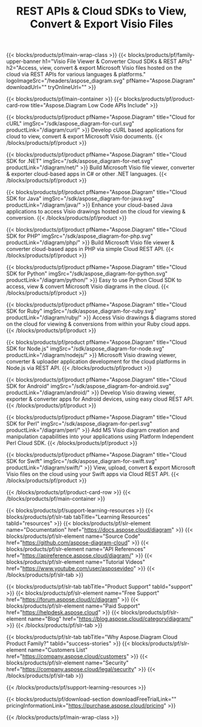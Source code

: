 ﻿---
title: REST APIs & Cloud SDKs to View, Convert & Export Visio Files 
description: Access, view, convert & export Microsoft Visio files hosted on the cloud via REST APIs for various languages & platforms
weight: 10
url: /family
---

{{< blocks/products/pf/main-wrap-class >}}
{{< blocks/products/pf/family-upper-banner h1="Visio File Viewer & Converter Cloud SDKs & REST APIs" h2="Access, view, convert & export Microsoft Visio files hosted on the cloud via REST APIs for various languages & platforms." logoImageSrc="/headers/aspose_diagram.svg" pfName="Aspose.Diagram" downloadUrl="" tryOnlineUrl="" >}}

{{< blocks/products/pf/main-container >}}
{{< blocks/products/pf/product-card-row title="Aspose.Diagram Low Code APIs Include" >}}

{{< blocks/products/pf/product pfName="Aspose.Diagram" title="Cloud for cURL" imgSrc="/sdk/aspose_diagram-for-curl.svg" productLink="/diagram/curl/" >}}
Develop cURL based applications for cloud to view, convert & export Microsoft Visio documents.
{{< /blocks/products/pf/product >}}

{{< blocks/products/pf/product pfName="Aspose.Diagram" title="Cloud SDK for .NET" imgSrc="/sdk/aspose_diagram-for-net.svg" productLink="/diagram/net/" >}}
Build Microsoft Visio file viewer, converter & exporter cloud-based apps in C# or other .NET languages.
{{< /blocks/products/pf/product >}}

{{< blocks/products/pf/product pfName="Aspose.Diagram" title="Cloud SDK for Java" imgSrc="/sdk/aspose_diagram-for-java.svg" productLink="/diagram/java/" >}}
Enhance your cloud-based Java applications to access Visio drawings hosted on the cloud for viewing & conversion.
{{< /blocks/products/pf/product >}}

{{< blocks/products/pf/product pfName="Aspose.Diagram" title="Cloud SDK for PHP" imgSrc="/sdk/aspose_diagram-for-php.svg" productLink="/diagram/php/" >}}
Build Microsoft Visio file viewer & converter cloud-based apps in PHP via simple Cloud REST API.
{{< /blocks/products/pf/product >}}

{{< blocks/products/pf/product pfName="Aspose.Diagram" title="Cloud SDK for Python" imgSrc="/sdk/aspose_diagram-for-python.svg" productLink="/diagram/python/" >}}
Easy to use Python Cloud SDK to access, view & convert Microsoft Visio diagrams in the cloud.
{{< /blocks/products/pf/product >}}

{{< blocks/products/pf/product pfName="Aspose.Diagram" title="Cloud SDK for Ruby" imgSrc="/sdk/aspose_diagram-for-ruby.svg" productLink="/diagram/ruby/" >}}
Access Visio drawings & diagrams stored on the cloud for viewing & conversions from within your Ruby cloud apps.
{{< /blocks/products/pf/product >}}

{{< blocks/products/pf/product pfName="Aspose.Diagram" title="Cloud SDK for Node.js" imgSrc="/sdk/aspose_diagram-for-node.svg" productLink="/diagram/nodejs/" >}}
Microsoft Visio drawing viewer, converter & uploader application development for the cloud platforms in Node.js via REST API.
{{< /blocks/products/pf/product >}}

{{< blocks/products/pf/product pfName="Aspose.Diagram" title="Cloud SDK for Android" imgSrc="/sdk/aspose_diagram-for-android.svg" productLink="/diagram/android/" >}}
Develop Visio drawing viewer, exporter & converter apps for Android devices, using easy cloud REST API.
{{< /blocks/products/pf/product >}}

{{< blocks/products/pf/product pfName="Aspose.Diagram" title="Cloud SDK for Perl" imgSrc="/sdk/aspose_diagram-for-perl.svg" productLink="/diagram/perl/" >}}
Add MS Visio diagram creation and manipulation capabilities into your applications using Platform Independent Perl Cloud SDK.
{{< /blocks/products/pf/product >}}

{{< blocks/products/pf/product pfName="Aspose.Diagram" title="Cloud SDK for Swift" imgSrc="/sdk/aspose_diagram-for-swift.svg" productLink="/diagram/swift/" >}}
View, upload, convert & export Microsoft Visio files on the cloud using your Swift apps via Cloud REST API.
{{< /blocks/products/pf/product >}}

{{< /blocks/products/pf/product-card-row >}}
{{< /blocks/products/pf/main-container >}}

{{< blocks/products/pf/support-learning-resources >}}
{{< blocks/products/pf/slr-tab tabTitle="Learning Resources" tabId="resources" >}}
{{< blocks/products/pf/slr-element name="Documentation" href="https://docs.aspose.cloud/diagram" >}}
{{< blocks/products/pf/slr-element name="Source Code" href="https://github.com/aspose-diagram-cloud" >}}
{{< blocks/products/pf/slr-element name="API References" href="https://apireference.aspose.cloud/diagram/" >}}
{{< blocks/products/pf/slr-element name="Tutorial Videos" href="https://www.youtube.com/user/asposevideo" >}}
{{< /blocks/products/pf/slr-tab >}}

{{< blocks/products/pf/slr-tab tabTitle="Product Support" tabId="support" >}}
{{< blocks/products/pf/slr-element name="Free Support" href="https://forum.aspose.cloud/c/diagram" >}}
{{< blocks/products/pf/slr-element name="Paid Support" href="https://helpdesk.aspose.cloud" >}}
{{< blocks/products/pf/slr-element name="Blog" href="https://blog.aspose.cloud/category/diagram/" >}}
{{< /blocks/products/pf/slr-tab >}}

{{< blocks/products/pf/slr-tab tabTitle="Why Aspose.Diagram Cloud Product Family?" tabId="success-stories" >}}
{{< blocks/products/pf/slr-element name="Customers List" href="https://company.aspose.cloud/customers" >}}
{{< blocks/products/pf/slr-element name="Security" href="https://company.aspose.cloud/legal/security" >}}
{{< /blocks/products/pf/slr-tab >}}

{{< /blocks/products/pf/support-learning-resources >}}

{{< blocks/products/pf/download-section downloadFreeTrialLink="" pricingInformationLink="https://purchase.aspose.cloud/pricing" >}}

{{< /blocks/products/pf/main-wrap-class >}}
